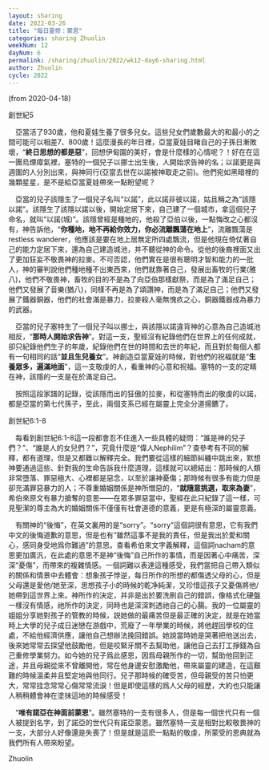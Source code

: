 ```yaml
---
layout: sharing
date: 2022-03-26
title: "每日靈修：蒙恩"
categories: sharing Zhuolin
weekNum: 12
dayNum: 6
permalink: /sharing/zhuolin/2022/wk12-day6-sharing.html
author: Zhuolin
cycle: 2022
---
```

(from 2020-04-18)

創世紀5  

　亞當活了930歲，他和夏娃生養了很多兒女。這些兒女們歲數最大的和最小的之間可能可以相差7、800歲！這麼漫長的年日裡，亞當夏娃目睹自己的子孫日漸敗壞，“**終日思想的都是惡**”，回想伊甸園的美好，會是什麼樣的心情呢？！好在在這一團烏煙瘴氣裡，塞特的一個兒子以挪士出生後，人開始求告神的名；以諾更是與週圍的人分別出來，與神同行(亞當去世在以諾被神取走之前)。他們宛如黑暗裡的幾顆星星，是不是給亞當夏娃帶來一點盼望呢？  

　亞當的兒子該隱生了一個兒子名叫“以諾”，此以諾非彼以諾，姑且稱之為“該隱以諾”。該隱生了該隱以諾以後，開始定居下來，自己建了一個城市，拿這個兒子命名，就叫“以諾(城)”。該隱曾經是種地的，他殺了亞伯以後，一點悔改之心都沒有，神告訴他，“**你種地，地不再給你效力，你必流離飄蕩在地上**”，流離飄蕩是restless wanderer，他應該是要在地上居無定所四處飄流，但是他現在倚仗著自己的能力定居下來，還為自己建造城池，并不聽從神的命令。從他的後裔裡面又出了更加狂妄不敬畏神的拉麥。不可否認，他們實在是很有聰明才智和能力的一批人，神的審判說他們種地種不出東西來，他們就靠著自己，發展出畜牧的行業(雅八)，他們不敬畏神，畜牧的目的不是為了向亞伯那樣獻祭，而是為了滿足自己；他們又發展了音樂(猶八)，同樣不再是為了頌讚神，而是為了滿足自己；他們又發展了鐵器銅器，他們的社會滿是暴力，拉麥殺人毫無愧疚之心，銅器鐵器成為暴力的武器。  
        
　亞當的兒子塞特生了一個兒子叫以挪士，與該隱以諾違背神的心意為自己造城池相反，“**那時人開始求告神**”。對這一支，聖經沒有紀錄他們在世界上的任何成就，卻只紀錄他們生子的年歲，紀錄他們在世的時間和去世的年紀，而且對於每個人都有一句相同的話“**並且生兒養女**”。神創造亞當夏娃的時候，對他們的祝福就是“**生養眾多，遍滿地面**”，這一支敬虔的人，看重神的心意和祝福。塞特的一支的定睛在神，該隱的一支是在於滿足自己。  
   
　按照這段家譜的記錄，從該隱而出的狂傲的拉麥，和從塞特而出的敬虔的以諾，都是亞當的第七代孫子，至此，兩個支系已經在屬靈上完全分道揚鑣了。      

創世紀6:1-8  
 
　每看到創世紀6:1-8這一段都會忍不住進入一些具體的疑問：“誰是神的兒子們？”、“誰是人的女兒們？”，究竟什麼是“偉人Nephilim”？查參考有不同的解釋，都有道理，但是又都難以解釋完全。我們要從這樣的細節糾纏中跳出來，默想神要通過這些、針對我的生命告訴我什麼道理，這樣就可以總結出：那時候的人類非常墮落、罪惡極大、心裡都是惡念，以至於讓神憂傷；那時候有很多有能力但是卻充滿罪惡暴力的人；不尊重婚姻關係是神所憎惡的，“**就隨意挑選，取來為妻**”，希伯來原文有暴力搶奪的意思——在眾多罪惡當中，聖經在此只紀錄了這一樣，可見聖潔的尊主為大的婚姻關係不僅僅有社會道德的意義，更是有極深的屬靈意義。  
        
　有關神的“後悔”，在英文裏用的是“sorry”。“sorry”這個詞很有意思，它有我們中文的後悔道歉的意思，但是也有“雖然這事不是我的責任，但是我出於愛和關心，感同身受地爲你難過”的意思。查看希伯來文字義解釋，這個詞nacham的意思更加廣汎，在此處的意思不是神“後悔”自己所作的事情，而是因著心中痛苦，深深“憂傷”，而帶來的複雜情感。一個詞難以表達這種感受，我們當把自己帶入類似的關係和情景中去體會：想象孩子悖逆，每日所作的所想的都傷透父母的心，但是父母還是愛他/她至深，思想孩子小的時候的乾净純潔，又珍惜這孩子又憂傷將他/她帶到這世界上來。神所作的決定，并非是出於要洗刷自己的錯誤，像格式化硬盤一樣沒有情感，祂所作的決定，同時也是深深刺透祂自己的心腸。我的一位屬靈的姐姐分享她對孩子的管教的時候，説她做的最痛苦但是最正確的決定，就是在她當時上大學的兒子成日迷戀在游戲中，荒廢了一年學業的時候，將他趕回學校的住處，不給他經濟供應，讓他自己想辦法挽回錯誤。她說當時她是哭著把他送出去，後來她常常去探望他鼓勵他，但是咬緊牙關不去幫助他，讓他自己去打工掙錢為自己重修學業努力。如今她的兒子爲此感恩，因爲母親所作的一切，幫助他回到正途，并且母親從來不曾離開他，常在他身邊安慰激勵他，帶來屬靈的建造，在這艱難的時候溫柔并且堅定地與他同行。兒子那時候的確受苦，但母親受的苦只怕更大，常常挂念常常心傷常常流淚！但是即使這樣的爲人父母的經歷，大約也只能讓人稍稍體會神在塗抹這地的時候感受！  
   
　“**唯有諾亞在神面前蒙恩**”。雖然塞特的一支有很多人，但是每一個世代只有一個人被提到名字，到了諾亞的世代只有諾亞蒙恩。雖然塞特一支是相對比較敬畏神的一支，大部分人好像還是失喪了！但是就是這麽一點點的敬虔，所蒙受的恩典就為我們所有人帶來盼望。  
   
Zhuolin  
